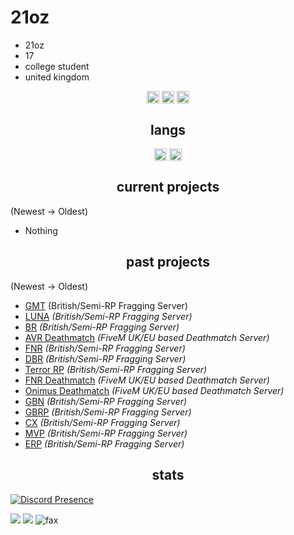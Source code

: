 <h1>21oz</h1>

- 21oz
- 17
- college student
- united kingdom

<p align="center">
<a href="https://twitter.com/barnsyuk_" target="blank"><img align="center" src="https://cdn.jsdelivr.net/npm/simple-icons@3.0.1/icons/twitter.svg" alt="twitter" height="20" width="20" /></a>
 <a href="https://twitch.tv/barnsyuk/" target="blank"><img align="center" src="https://cdn.jsdelivr.net/npm/simple-icons@3.0.1/icons/twitch.svg" alt="twitch" height="20" width="20" /></a>
<a href="https://www.youtube.com/@barnsy/" target="blank"><img align="center" src="https://cdn.jsdelivr.net/npm/simple-icons@3.0.1/icons/youtube.svg" alt="youtube" height="20" width="20" /></a>
</p>

<h2 align="center">langs</h2>

<p align="center">
<img align="center" src="https://cdn.jsdelivr.net/npm/simple-icons@3.0.1/icons/lua.svg" alt="lua" height="20" width="20" />
<img align="center" src="https://cdn.jsdelivr.net/npm/simple-icons@3.0.1/icons/node-dot-js.svg" alt="nodejs" height="20" width="20" />
</p>


<h2 align="center">current projects</h2>

(Newest -> Oldest)
- Nothing

<h2 align="center">past projects</h2>

(Newest -> Oldest)
- [GMT](https://discord.gg/gmt) (British/Semi-RP Fragging Server)
- [LUNA](discord.gg/lunarp) *(British/Semi-RP Fragging Server)*
- [BR](discord.gg/brstudios) *(British/Semi-RP Fragging Server)*
- [AVR Deathmatch](discord.gg/avr) *(FiveM UK/EU based Deathmatch Server)*
- [FNR](discord.gg/FNR) *(British/Semi-RP Fragging Server)*
- [DBR](https://discord.gg/dbruk) *(British/Semi-RP Fragging Server)*
- [Terror RP](dsc.gg/terrorp) *(British/Semi-RP Fragging Server)*
- [FNR Deathmatch](discord.gg/FNRDM) *(FiveM UK/EU based Deathmatch Server)*
- [Onimus Deathmatch](discord.gg/Onimus) *(FiveM UK/EU based Deathmatch Server)*
- [GBN](discord.io/GBNUK) *(British/Semi-RP Fragging Server)*
- [GBRP](discord.io/GBRP) *(British/Semi-RP Fragging Server)*
- [CX](discord.gg/cxuk) *(British/Semi-RP Fragging Server)*
- [MVP](discord.gg/mvp) *(British/Semi-RP Fragging Server)*
- [ERP](discord.gg/erpuk) *(British/Semi-RP Fragging Server)*

<h2 align="center">stats</h2>

[![Discord Presence](https://lanyard.cnrad.dev/api/477889975212572685)](https://discord.com/users/477889975212572685)
<p><img src="http://github-profile-summary-cards.vercel.app/api/cards/profile-details?username=barnsyx&theme=transparent" />
<img src="https://github-readme-streak-stats.herokuapp.com/?user=barnsyx&hide_border=true&card_width=338&theme=transparent" />
<img src="https://komarev.com/ghpvc/?username=barnsyx&color=lightgray" alt="fax" width="" height="">
<p align="center">
